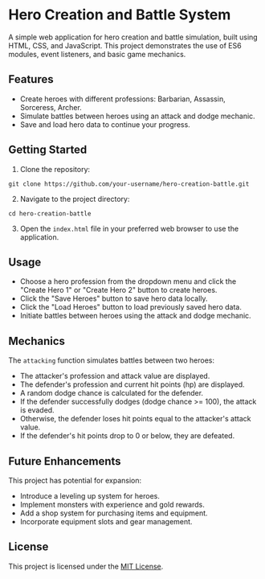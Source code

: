 <!DOCTYPE html>
<html>
<head>
  <title>Hero Creation and Battle System</title>
</head>
<body>

<h1>Hero Creation and Battle System</h1>

<p>A simple web application for hero creation and battle simulation, built using HTML, CSS, and JavaScript. This project demonstrates the use of ES6 modules, event listeners, and basic game mechanics.</p>

<h2>Features</h2>
<ul>
  <li>Create heroes with different professions: Barbarian, Assassin, Sorceress, Archer.</li>
  <li>Simulate battles between heroes using an attack and dodge mechanic.</li>
  <li>Save and load hero data to continue your progress.</li>
</ul>

<h2>Getting Started</h2>
<ol>
  <li>Clone the repository:</li>
</ol>

<pre><code>git clone https://github.com/your-username/hero-creation-battle.git</code></pre>

<ol start="2">
  <li>Navigate to the project directory:</li>
</ol>

<pre><code>cd hero-creation-battle</code></pre>

<ol start="3">
  <li>Open the <code>index.html</code> file in your preferred web browser to use the application.</li>
</ol>

<h2>Usage</h2>
<ul>
  <li>Choose a hero profession from the dropdown menu and click the "Create Hero 1" or "Create Hero 2" button to create heroes.</li>
  <li>Click the "Save Heroes" button to save hero data locally.</li>
  <li>Click the "Load Heroes" button to load previously saved hero data.</li>
  <li>Initiate battles between heroes using the attack and dodge mechanic.</li>
</ul>

<h2>Mechanics</h2>
<p>The <code>attacking</code> function simulates battles between two heroes:</p>
<ul>
  <li>The attacker's profession and attack value are displayed.</li>
  <li>The defender's profession and current hit points (hp) are displayed.</li>
  <li>A random dodge chance is calculated for the defender.</li>
  <li>If the defender successfully dodges (dodge chance >= 100), the attack is evaded.</li>
  <li>Otherwise, the defender loses hit points equal to the attacker's attack value.</li>
  <li>If the defender's hit points drop to 0 or below, they are defeated.</li>
</ul>

<h2>Future Enhancements</h2>
<p>This project has potential for expansion:</p>
<ul>
  <li>Introduce a leveling up system for heroes.</li>
  <li>Implement monsters with experience and gold rewards.</li>
  <li>Add a shop system for purchasing items and equipment.</li>
  <li>Incorporate equipment slots and gear management.</li>
</ul>

<h2>License</h2>
<p>This project is licensed under the <a href="LICENSE">MIT License</a>.</p>

</body>
</html>
